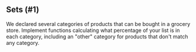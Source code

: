 ## Sets (#1)

We declared several categories of products that can be bought in a grocery
store. Implement functions calculating what percentage of your list is in each
category, including an "other" category for products that don't match any
category.